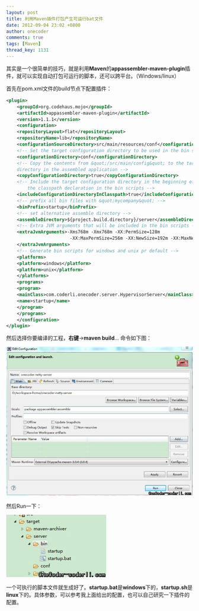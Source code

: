 ```yaml
---
layout: post
title: 利用Maven插件打包产生可运行bat文件
date: 2012-09-04 23:02 +0800
author: onecoder
comments: true
tags: [Maven]
thread_key: 1131
---
```

其实是一个很简单的技巧，就是利用**Maven**的**appassembler-maven-plugin**插件，就可以实现自动打包可运行的脚本，还可以跨平台。（Windows/linux）

首先在pom.xml文件的build节点下配置插件：	

```xml
<plugin>
    <groupId>org.codehaus.mojo</groupId>
    <artifactId>appassembler-maven-plugin</artifactId>
    <version>1.1.1</version>
	<configuration>
	<repositoryLayout>flat</repositoryLayout>
	<repositoryName>lib</repositoryName>
	<configurationSourceDirectory>src/main/resources/conf</configurationSourceDirectory>
	<!-- Set the target configuration directory to be used in the bin scripts -->
	<configurationDirectory>conf</configurationDirectory>
	<!-- Copy the contents from &quot;/src/main/config&quot; to the target configuration 
	directory in the assembled application -->
	<copyConfigurationDirectory>true</copyConfigurationDirectory>
	<!-- Include the target configuration directory in the beginning of 
		the classpath declaration in the bin scripts -->
	<includeConfigurationDirectoryInClasspath>true</includeConfigurationDirectoryInClasspath>
	<!-- prefix all bin files with &quot;mycompany&quot; -->
	<binPrefix>startup</binPrefix>
	<!-- set alternative assemble directory -->
	<assembleDirectory>${project.build.directory}/server</assembleDirectory>
	<!-- Extra JVM arguments that will be included in the bin scripts -->
	<extraJvmArguments>-Xms768m -Xmx768m -XX:PermSize=128m
						-XX:MaxPermSize=256m -XX:NewSize=192m -XX:MaxNewSize=384m
	</extraJvmArguments>
	<!-- Generate bin scripts for windows and unix pr default -->
	<platforms>
	<platform>windows</platform>
	<platform>unix</platform>
	</platforms>
	<programs>
	<program>
	<mainClass>com.coderli.onecoder.server.HypervisorServer</mainClass>
	<name>startup</name>
	</program>
	</programs>
	</configuration>
</plugin>
```

然后选择你要编译的工程，**右键**->**maven build**... 命令如下图：

![](/images/oldposts/ogPHi.jpg)

然后Run一下：

![](/images/oldposts/HaQ6M.jpg)

一个可执行的脚本文件就生成好了。**startup.bat**是**windows**下的，**startup.sh**是**linux**下的。具体参数，可以参考我上面给出的配置，也可以自己研究一下插件的配置。